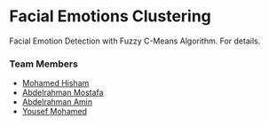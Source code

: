 # Facial Emotions Clustering

Facial Emotion Detection with Fuzzy C-Means Algorithm. For details.

### Team Members
* [Mohamed Hisham](https://github.com/MH0386)
* [Abdelrahman Mostafa](https://github.com/Eng-Abdelrahman-Mostafa-Mohamed)
* [Abdelrahman Amin](https://github.com/Abdelrahman-Amen)
* [Yousef Mohamed](https://github.com/Youssef-Mohammad)
